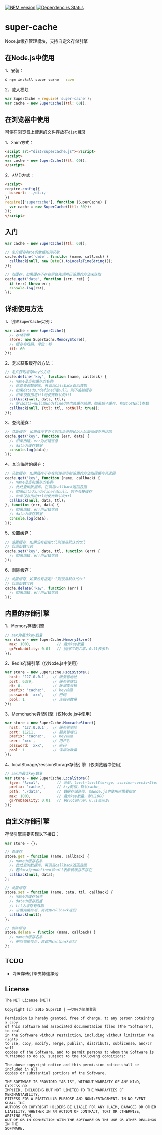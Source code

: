 [![NPM version](https://badge.fury.io/js/super-cache.png)](http://badge.fury.io/js/xss)
[![Dependencies Status](https://david-dm.org/SuperID/super-cache.png)](https://david-dm.org/SuperID/super-cache)

# super-cache
Node.js缓存管理模块，支持自定义存储引擎


## 在Node.js中使用

1、安装：

```bash
$ npm install super-cache --save
```

2、载入模块

```javascript
var SuperCache = require('super-cache');
var cache = new SuperCache({ttl: 60});
```


## 在浏览器中使用

可供在浏览器上使用的文件存放在`dist`目录

1、Shim方式：

```html
<script src="dist/supercache.js"></script>
<script>
var cache = new SuperCache({ttl: 60});
</script>
```

2、AMD方式：

```html
<script>
require.config({
  baseUrl: './dist/'
})
require(['supercache'], function (SuperCache) {
  var cache = new SuperCache({ttl: 60});
});
</script>
```


## 入门

```javascript
var cache = new SuperCache({ttl: 60});

// 定义缓存date的数据如何获取
cache.define('date', function (name, callback) {
  callback(null, new Date().toLocaleTimeString());
});

// 取缓存，如果缓存不存在则会先调用已设置的方法来获取
cache.get('date', function (err, ret) {
  if (err) throw err;
  console.log(ret);
});
```


## 详细使用方法

1、创建`SuperCache`实例：

```javascript
var cache = new SuperCache({
  // 存储引擎
  store: new SuperCache.MemoryStore(),
  // 缓存有效期，单位：秒
  ttl: 60
});
```

2、定义获取缓存的方法：

```javascript
// 定义获取缓存key的方法
cache.define('key', function (name, callback) {
  // name是当前缓存的名称
  // 此处查询数据库，再调用callback返回数据
  // 如果data为undefined活null，则不会被缓存
  // 如果没有指定ttl则使用默认的ttl
  callback(null, data, ttl);
  // 默认data=null或undefined时也会缓存结果，如果想不缓存，指定notNull参数
  callback(null, {ttl: ttl, notNull: true});
});
```

3、查询缓存：

```javascript
// 获取缓存，如果缓存不存在则先执行预设的方法取得缓存再返回
cache.get('key', function (err, data) {
  // 如果出错，err为出错信息
  // data为缓存数据
  console.log(data);
});
```

4、查询临时的缓存：

```javascript
// 获取缓存，如果缓存不存在则使用当前设置的方法取得缓存再返回
cache.get('key', function (name, callback) {
  // name是当前缓存的名称
  // 此处查询数据库，在调用callback返回数据
  // 如果data为undefined活null，则不会被缓存
  // 如果没有指定ttl则使用默认的ttl
  callback(null, data, ttl);
}, function (err, data) {
  // 如果出错，err为出错信息
  // data为缓存数据
  console.log(data);
});
```

5、设置缓存：

```javascript
// 设置缓存，如果没有指定ttl则使用默认的ttl
// 回调函数可选
cache.set('key', data, ttl, function (err) {
  // 如果出错，err为出错信息
});
```

6、删除缓存：

```javascript
// 设置缓存，如果没有指定ttl则使用默认的ttl
// 回调函数可选
cache.delete('key', function (err) {
  // 如果出错，err为出错信息
});
```


## 内置的存储引擎

1、Memory存储引擎

```javascript
// max为最大key数量
var store = new SuperCache.MemoryStore({
  max: 1000,            // 最大key数量
  gcProbability: 0.01   // 执行GC的几率，0.01表示1%
});
```

2、Redis存储引擎（仅Node.js中使用）

```javascript
var store = new SuperCache.RedisStore({
  host: '127.0.0.1',  // 服务器地址
  port: 6379,         // 服务器端口
  db: 0,              // 数据库号码
  prefix: 'cache:',   // key前缀
  password: 'xxx',    // 密码
  pool: 1             // 连接池数量
});
```

3、Memchache存储引擎（仅Node.js中使用）

```javascript
var store = new SuperCache.MemcacheStore({
  host: '127.0.0.1',  // 服务器地址
  port: 11211,        // 服务器端口
  prefix: 'cache:',   // key前缀
  user: 'xxx',        // 用户名
  password: 'xxx',    // 密码
  pool: 1             // 连接池数量
});
```

4、localStorage/sessionStorage存储引擎（仅浏览器中使用）

```javascript
// max为最大key数量
var store = new SuperCache.LocalStore({
  type: 'local',        // 类型，local=localStorage, session=sessionStorage, 默认local
  prefix: 'cache_',     // key前缀，默认cache_
  path: './data',       // 数据存储路径，仅Node.js中使用时需要指定
  max: 1000,            // 最大key数量，默认1000
  gcProbability: 0.01   // 执行GC的几率，0.01表示1%
});
```


## 自定义存储引擎

存储引擎需要实现以下接口：

```javascript
var store = {};

// 取缓存
store.get = function (name, callback) {
  // name为缓存名称
  // 此处查询数据库，再调用callback返回数据
  // 若data为undefined或null表示该缓存不存在
  callback(null, data);
};

// 设置缓存
store.set = function (name, data, ttl, callback) {
  // name为缓存名称
  // data为缓存数据
  // ttl为缓存有效期
  // 设置完缓存后，再调用callback返回
  callback(null);
};

// 删除缓存
store.delete = function (name, callback) {
  // name为缓存名称
  // 删除完缓存后，再调用callback返回
};
```


## TODO

+ 内置存储引擎支持连接池


## License

```
The MIT License (MIT)

Copyright (c) 2015 SuperID | 一切只为简单登录

Permission is hereby granted, free of charge, to any person obtaining a copy
of this software and associated documentation files (the "Software"), to deal
in the Software without restriction, including without limitation the rights
to use, copy, modify, merge, publish, distribute, sublicense, and/or sell
copies of the Software, and to permit persons to whom the Software is
furnished to do so, subject to the following conditions:

The above copyright notice and this permission notice shall be included in all
copies or substantial portions of the Software.

THE SOFTWARE IS PROVIDED "AS IS", WITHOUT WARRANTY OF ANY KIND, EXPRESS OR
IMPLIED, INCLUDING BUT NOT LIMITED TO THE WARRANTIES OF MERCHANTABILITY,
FITNESS FOR A PARTICULAR PURPOSE AND NONINFRINGEMENT. IN NO EVENT SHALL THE
AUTHORS OR COPYRIGHT HOLDERS BE LIABLE FOR ANY CLAIM, DAMAGES OR OTHER
LIABILITY, WHETHER IN AN ACTION OF CONTRACT, TORT OR OTHERWISE, ARISING FROM,
OUT OF OR IN CONNECTION WITH THE SOFTWARE OR THE USE OR OTHER DEALINGS IN THE
SOFTWARE.
```
